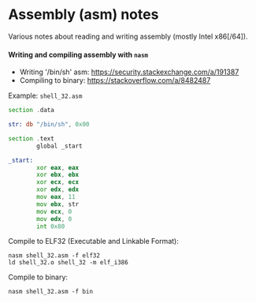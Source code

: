 # Assembly (asm) notes
Various notes about reading and writing assembly (mostly Intel x86[/64]).

#### Writing and compiling assembly with `nasm`
- Writing '/bin/sh' asm: https://security.stackexchange.com/a/191387
- Compiling to binary: https://stackoverflow.com/a/8482487


Example: `shell_32.asm`
```asm
section .data

str: db "/bin/sh", 0x00

section .text
        global _start

_start: 
        xor eax, eax
        xor ebx, ebx
        xor ecx, ecx
        xor edx, edx
        mov eax, 11
        mov ebx, str
        mov ecx, 0
        mov edx, 0
        int 0x80
```

Compile to ELF32 (Executable and Linkable Format):
```
nasm shell_32.asm -f elf32
ld shell_32.o shell_32 -m elf_i386
```

Compile to binary:
```
nasm shell_32.asm -f bin
```
